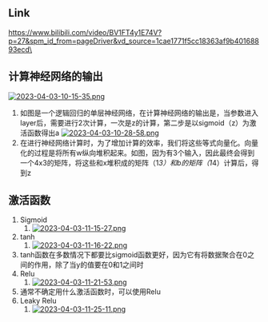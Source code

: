 ## Link
https://www.bilibili.com/video/BV1FT4y1E74V?p=27&spm_id_from=pageDriver&vd_source=1cae1771f5cc18363af9b40168893ecd\

## 计算神经网络的输出
[![2023-04-03-10-15-35.png](https://i.postimg.cc/rsGbXXzH/2023-04-03-10-15-35.png)](https://postimg.cc/0KQZD4YG)
1. 如图是一个逻辑回归的单层神经网络，在计算神经网络的输出是，当参数进入layer后，需要进行2次计算，一次是z的计算，第二步是以sigmoid（z）为激活函数得出a
[![2023-04-03-10-28-58.png](https://i.postimg.cc/nMb3Ld9D/2023-04-03-10-28-58.png)](https://postimg.cc/LgDtC3T9)
2. 在进行神经网络计算时，为了增加计算的效率，我们将这些等式向量化。向量化的过程是将所有w纵向堆积起来。如图，因为有3个输入，因此最终会得到一个4x3的矩阵，将这些和x堆积成的矩阵（1*3）和b的矩阵（1*4）计算后，得到z


## 激活函数
1. Sigmoid
   1. [![2023-04-03-11-15-27.png](https://i.postimg.cc/MpdvQQ4F/2023-04-03-11-15-27.png)](https://postimg.cc/K13GXRmP)
2. tanh
   1. [![2023-04-03-11-16-22.png](https://i.postimg.cc/YqxS5FpC/2023-04-03-11-16-22.png)](https://postimg.cc/crrZYrgp)
3. tanh函数在多数情况下都要比sigmoid函数更好，因为它有将数据聚合在0之间的作用，除了当y的值要在0和1之间时
4. Relu
   1. [![2023-04-03-11-21-53.png](https://i.postimg.cc/jjnJNhfS/2023-04-03-11-21-53.png)](https://postimg.cc/gwdJb84C)
5. 通常不确定用什么激活函数时，可以使用Relu
6.  Leaky Relu
    1.  [![2023-04-03-11-25-11.png](https://i.postimg.cc/hGhTPBs6/2023-04-03-11-25-11.png)](https://postimg.cc/QBGH0vRJ)
